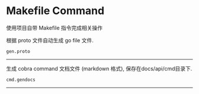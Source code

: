 # Makefile Command 
使用项目自带 Makefile 指令完成相关操作

根据 proto 文件自动生成 go file 文件.
```shell
gen.proto
```
---
生成 cobra command 文档文件 (markdown 格式), 保存在docs/api/cmd目录下.
```shell
cmd.gendocs
```
---
